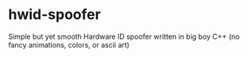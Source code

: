 # hwid-spoofer
Simple but yet smooth Hardware ID spoofer written in big boy C++ (no fancy animations, colors, or ascii art)
